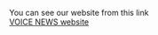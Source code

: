 You can see our website from this link\
[VOICE NEWS website](https://omar-ayman-gaber.github.io/News-website-Project/Home/HTML/home.html)

